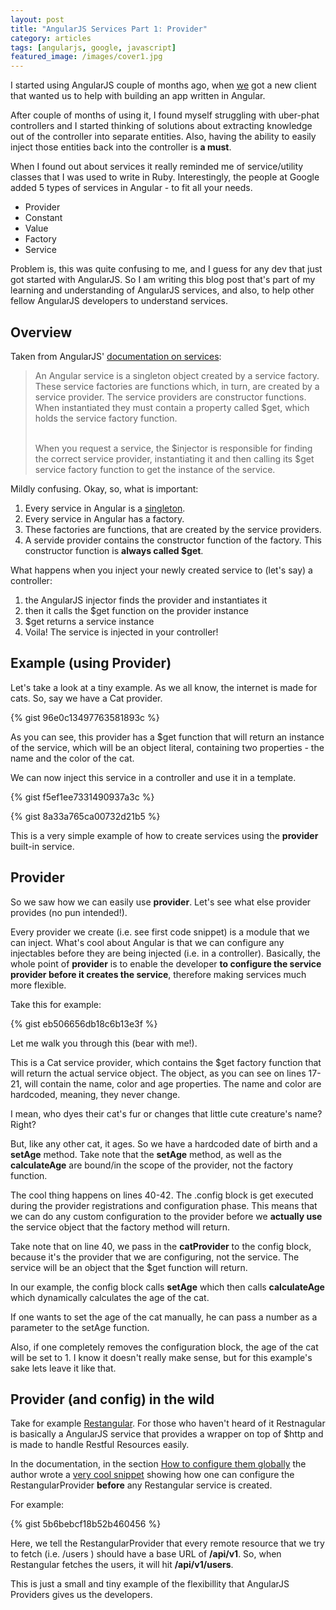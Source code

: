 ```yaml
---
layout: post
title: "AngularJS Services Part 1: Provider"
category: articles
tags: [angularjs, google, javascript]
featured_image: /images/cover1.jpg
---
```


I started using AngularJS couple of months ago, when [we](http://siyelo.com#team)
got a new client that wanted us to help with building an app written in Angular.

After couple of months of using it, I found myself struggling with uber-phat controllers and
I started thinking of solutions about extracting knowledge out of the controller into
separate entities. Also, having the ability to easily inject those entities back
into the controller is **a must**.

When I found out about services it really reminded me of service/utility classes
that I was used to write in Ruby. Interestingly, the people at Google added 5 types
of services in Angular - to fit all your needs.

* Provider
* Constant
* Value
* Factory
* Service

Problem is, this was quite confusing to me, and I guess for any dev that just got
started with AngularJS. So I am writing this blog post that's part of my learning
and understanding of AngularJS services, and also, to help other fellow AngularJS
developers to understand services.


## Overview

Taken from AngularJS' [documentation on services](https://docs.angularjs.org/api/auto/service/$provide):

<blockquote>
An Angular service is a singleton object created by a service factory.
These service factories are functions which, in turn, are created by a service provider.
The service providers are constructor functions. When instantiated they must contain
a property called $get, which holds the service factory function.
<br/>
<br/>

When you request a service, the $injector is responsible for finding the correct
service provider, instantiating it and then calling its $get service factory function
to get the instance of the service.
</blockquote>

Mildly confusing. Okay, so, what is important:

1. Every service in Angular is a [singleton](https://en.wikipedia.org/wiki/Singleton_pattern).
2. Every service in Angular has a factory.
3. These factories are functions, that are created by the service providers.
4. A servide provider contains the constructor function of the factory. This constructor function is **always called $get**.

What happens when you inject your newly created service to (let's say) a controller:

1. the AngularJS injector finds the provider and instantiates it
2. then it calls the $get function on the provider instance
3. $get returns a service instance
4. Voila! The service is injected in your controller!

## Example (using Provider)

Let's take a look at a tiny example. As we all know, the internet is made for cats.
So, say we have a Cat provider.

{% gist 96e0c13497763581893c %}

As you can see, this provider has a $get function that will return an instance of the
service, which will be an object literal, containing two properties - the name and the color
of the cat.

We can now inject this service in a controller and use it in a template.

{% gist f5ef1ee7331490937a3c %}

{% gist 8a33a765ca00732d21b5 %}

This is a very simple example of how to create services using the **provider** built-in service.


## Provider

So we saw how we can easily use **provider**. Let's see what else provider provides (no pun intended!).

Every provider we create (i.e. see first code snippet) is a module that we can inject.
What's cool about Angular is that we can configure any injectables before they are being
injected (i.e. in a controller). Basically, the whole point of **provider** is to enable the
developer **to configure the service provider before it creates the service**, therefore
making services much more flexible.

Take this for example:

{% gist eb506656db18c6b13e3f %}

Let me walk you through this (bear with me!).

This is a Cat service provider, which contains the $get factory function that will return the
actual service object. The object, as you can see on lines 17-21, will contain the
name, color and age properties. The name and color are hardcoded, meaning, they never change.

I mean, who dyes their cat's fur or changes that little cute creature's name? Right?

But, like any other cat, it ages. So we have a hardcoded date of birth and a **setAge** method.
Take note that the **setAge** method, as well as the **calculateAge** are bound/in the scope of
the provider, not the factory function.

The cool thing happens on lines 40-42. The .config block is get executed during
the provider registrations and configuration phase. This means that we can do any
custom configuration to the provider before we **actually use** the service object that
the factory method will return.

Take note that on line 40, we pass in the **catProvider** to the config block,
because it's the provider that we are configuring, not the service. The service
will be an object that the $get function will return.

In our example, the config block calls **setAge** which then calls **calculateAge** which
dynamically calculates the age of the cat.

If one wants to set the age of the cat manually, he can pass a number as a parameter to the
setAge function.

Also, if one completely removes the configuration block, the age of the cat
will be set to 1. I know it doesn't really make sense, but for this example's sake lets leave it like that.


## Provider (and config) in the wild

Take for example [Restangular](https://github.com/mgonto/restangular). For those who haven't heard of it
Restnagular is basically a AngularJS service that provides a wrapper on top of $http and
is made to handle Restful Resources easily.

In the documentation, in the section [How to configure them globally](https://github.com/mgonto/restangular#how-to-configure-them-globally)
the author wrote a [very cool snippet](https://github.com/mgonto/restangular#configuring-in-the-config) showing
how one can configure the RestangularProvider **before** any Restangular service is created.

For example:

{% gist 5b6bebcf18b52b460456 %}

Here, we tell the RestangularProvider that every remote resource that we try to fetch (i.e. /users )
should have a base URL of **/api/v1**. So, when Restangular fetches the users, it will hit **/api/v1/users**.

This is just a small and tiny example of the flexibillity that AngularJS Providers gives us the developers.


